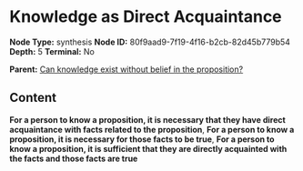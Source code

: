 # Knowledge as Direct Acquaintance

**Node Type:** synthesis
**Node ID:** 80f9aad9-7f19-4f16-b2cb-82d45b779b54
**Depth:** 5
**Terminal:** No

**Parent:** [Can knowledge exist without belief in the proposition?](can-knowledge-exist-without-belief-in-the-proposition-antithesis-dda54a3e-bbb9-4654-b7a3-38e56f32e5da.md)

## Content

**For a person to know a proposition, it is necessary that they have direct acquaintance with facts related to the proposition**, **For a person to know a proposition, it is necessary for those facts to be true**, **For a person to know a proposition, it is sufficient that they are directly acquainted with the facts and those facts are true**
